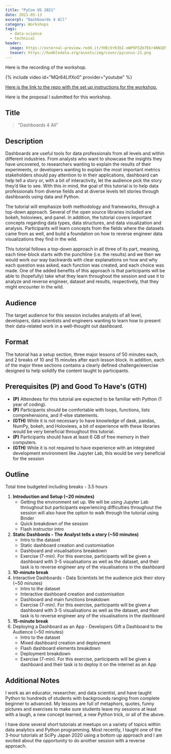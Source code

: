 ```yaml
---
title: "PyCon US 2021"
date: 2021-05-13
excerpt: "Dashboards 4 All"
category: Workshops
tags:
  - data-science
  - technical
header:
  image: https://external-preview.redd.it/YHEcVrK3bI-eWPhF5Zm7Ekr4NN1D5Z60GAdsS3tQfYs.jpg?auto=webp&s=5b80f8f9f734b7bc4786b431af9c70c0941b67c3
  teaser: https://humbledata.org/assets/img/cover/pyconus-21.png
---
```


Here is the recording of the workshop.

{% include video id="MQr64LIfXo0" provider="youtube" %}

[Here is the link to the repo with the set up instructions for the workshop.](https://github.com/ramonpzg/pycon21-dashboards-4-all)

Here is the proposal I submitted for this workshop.

## Title

> "Dashboards 4 All"

## Description

Dashboards are useful tools for data professionals from all levels and within different industries. From analysts who want to showcase the insights they have uncovered, to researchers wanting to explain the results of their experiments, or developers wanting to explain the most important metrics stakeholders should pay attention to in their applications, dashboard can help tell a story or, with a bit of interactivity, let the audience pick the story they’d like to see. With this in mind, the goal of this tutorial is to help data professionals from diverse fields and at diverse levels tell stories through dashboards using data and Python.

The tutorial will emphasize both methodology and frameworks, through a top-down approach. Several of the open source libraries included are bokeh, holoviews, and panel. In addition, the tutorial covers important concepts regarding data types, data structures, and data visualization and analysis. Participants will learn concepts from the fields where the datasets came from as well, and build a foundation on how to reverse engineer data visualizations they find in the wild.

This tutorial follows a top-down approach in all three of its part, meaning, each time-block starts with the punchline (i.e. the results) and we then we would work our way backwards with clear explanations on how and why each question was asked, each function was created, and each choice was made. One of the added benefits of this approach is that participants will be able to (hopefully) take what they learn throughout the session and use it to analyze and reverse engineer, dataset and results, respectively, that they might encounter in the wild.

## Audience

The target audience for this session includes analysts of all level, developers, data scientists and engineers wanting to learn how to present their data-related work in a well-thought out dashboard.

## Format

The tutorial has a setup section, three major lessons of 50 minutes each, and 2 breaks of 10 and 15 minutes after each lesson block. In addition, each of the major three sections contains a clearly defined challenge/exercise designed to help solidify the content taught to participants.

## Prerequisites (P) and Good To Have's (GTH)

- **(P)** Attendees for this tutorial are expected to be familiar with Python (1 year of coding). 
- **(P)** Participants should be comfortable with loops, functions, lists comprehensions, and if-else statements.
- **(GTH)** While it is not necessary to have knowledge of dask, pandas, NumPy, bokeh, and Holoviews, a bit of experience with these libraries would be very beneficial throughout this tutorial.
- **(P)** Participants should have at least 6 GB of free memory in their computers.
- **(GTH)** While it is not required to have experience with an integrated development environment like Jupyter Lab, this would be very beneficial for the session

## Outline

Total time budgeted including breaks - 3.5 hours

1. **Introduction and Setup (~20 minutes)**
   - Getting the environment set up. We will be using Jupyter Lab throughout but participants experiencing difficulties throughout the session will also have the option to walk through the tutorial using Binder
   - Quick breakdown of the session
   - Flash instructor intro
2. **Static Dashbords - The Analyst tells a story (~50 minutes)**
   - Intro to the dataset
   - Static dashboard creation and customisation
   - Dashboard and visualisations breakdown
   - Exercise (7-min). For this exercise, participants will be given a dashboard with 3-5 visualisations as well as the dataset, and their task is to reverse engineer any of the visualisations in the dashboard
3. **10-minute break**
4. Interactive Dashboards - Data Scientists let the audience pick their story (~50 minutes)
   - Intro to the dataset
   - Interactive dashboard creation and customisation
   - Dashboard and main functions breakdown
   - Exercise (7-min). For this exercise, participants will be given a dashboard with 3-5 visualisations as well as the dataset, and their task is to reverse engineer any of the visualisations in the dashboard
5. **15-minute break**
6. Deploying a Dashboard as an App - Developers Gift a Dashboard to the Audience (~50 minutes)
   - Intro to the dataset
   - Mixed dashboard creation and deployment
   - Flash dashboard elements breakdown
   - Deployment breakdown
   - Exercise (7-min). For this exercise, participants will be given a dashboard and their task is to deploy it on the internet as an App

## Additional Notes

I work as an educator, researcher, and data scientist, and have taught Python to hundreds of students with backgrounds ranging from complete beginner to advanced. My lessons are full of metaphors, quotes, funny pictures and exercises to make sure students leave my sessions at least with a laugh, a new concept learned, a new Python trick, or all of the above.

I have done several short tutorials at meetups on a variety of topics within data analytics and Python programming. Most recently, I taught one of the 3-hour tutorials at SciPy Japan 2020 using a bottom up approach and I am excited about the opportunity to do another session with a reverse approach.